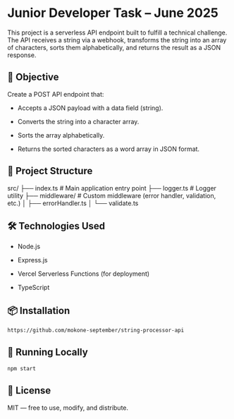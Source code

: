 # Junior Developer Task – June 2025

This project is a serverless API endpoint built to fulfill a technical challenge. The API receives a string via a webhook, transforms the string into an array of characters, sorts them alphabetically, and returns the result as a JSON response.

## 🧠 Objective

Create a POST API endpoint that:

- Accepts a JSON payload with a data field (string).

- Converts the string into a character array.

- Sorts the array alphabetically.

- Returns the sorted characters as a word array in JSON format.

## 📂 Project Structure

src/
├── index.ts                # Main application entry point
├── logger.ts               # Logger utility
├── middleware/             # Custom middleware (error handler, validation, etc.)
│   ├── errorHandler.ts
│   └── validate.ts

## 🛠️ Technologies Used

- Node.js

- Express.js

- Vercel Serverless Functions (for deployment)

- TypeScript

## 📦 Installation

```sh
https://github.com/mokone-september/string-processor-api
```

## 🚀 Running Locally

```sh
npm start
```

## 📄 License

MIT — free to use, modify, and distribute.
